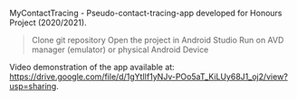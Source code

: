 MyContactTracing - Pseudo-contact-tracing-app developed for Honours Project (2020/2021).

> Clone git repository
> Open the project in Android Studio
> Run on AVD manager (emulator) or physical Android Device

Video demonstration of the app available at:
https://drive.google.com/file/d/1gYtIlf1yNJv-POo5aT_KiLUy68J1_oj2/view?usp=sharing.
